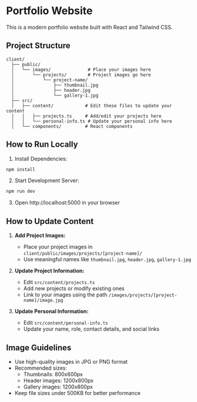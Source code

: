 # Portfolio Website

This is a modern portfolio website built with React and Tailwind CSS.

## Project Structure

```
client/
  ├── public/
  │   └── images/              # Place your images here
  │       └── projects/        # Project images go here
  │           └── project-name/
  │               ├── thumbnail.jpg
  │               ├── header.jpg
  │               └── gallery-1.jpg
  ├── src/
  │   ├── content/            # Edit these files to update your content
  │   │   ├── projects.ts     # Add/edit your projects here
  │   │   └── personal-info.ts # Update your personal info here
  │   └── components/         # React components
```

## How to Run Locally

1. Install Dependencies:
```bash
npm install
```

2. Start Development Server:
```bash
npm run dev
```

3. Open http://localhost:5000 in your browser

## How to Update Content

1. **Add Project Images:**
   - Place your project images in `client/public/images/projects/[project-name]/`
   - Use meaningful names like `thumbnail.jpg`, `header.jpg`, `gallery-1.jpg`

2. **Update Project Information:**
   - Edit `src/content/projects.ts`
   - Add new projects or modify existing ones
   - Link to your images using the path `/images/projects/[project-name]/image.jpg`

3. **Update Personal Information:**
   - Edit `src/content/personal-info.ts`
   - Update your name, role, contact details, and social links

## Image Guidelines

- Use high-quality images in JPG or PNG format
- Recommended sizes:
  - Thumbnails: 800x600px
  - Header images: 1200x800px
  - Gallery images: 1200x800px
- Keep file sizes under 500KB for better performance
